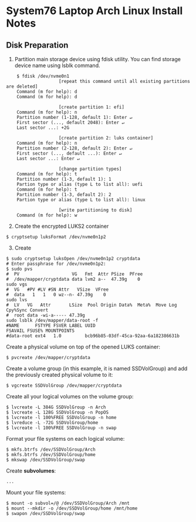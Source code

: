 # System76 Laptop Arch Linux Install Notes

## Disk Preparation

1. Partition main storage device using fdisk utility. You can find storage device name using lsblk command.
```
    $ fdisk /dev/nvme0n1
                    [repeat this command until all existing partitions are deleted]
    Command (m for help): d
    Command (m for help): d

                    [create partition 1: efi]
    Command (m for help): n
    Partition number (1-128, default 1): Enter ↵
    First sector (..., default 2048): Enter ↵
    Last sector ...: +2G

                    [create partition 2: luks container]
    Command (m for help): n
    Partition number (2-128, default 2): Enter ↵
    First sector (..., default ...): Enter ↵
    Last sector ...: Enter ↵

                    [change partition types]
    Command (m for help): t
    Partition number (1-3, default 1): 1
    Partion type or alias (type L to list all): uefi
    Command (m for help): t
    Partition number (1-3, default 2): 2
    Partion type or alias (type L to list all): linux

                    [write partitioning to disk]
    Command (m for help): w
```
2. Create the encrypted LUKS2 container

```$ cryptsetup luksFormat /dev/nvme0n1p2```

3. Create 
```
$ sudo cryptsetup luksOpen /dev/nvme0n1p2 cryptdata
# Enter passphrase for /dev/nvme0n1p2:
$ sudo pvs
#  PV                    VG   Fmt  Attr PSize  PFree
#  /dev/mapper/cryptdata data lvm2 a--  47.39g    0
sudo vgs
#  VG   #PV #LV #SN Attr   VSize  VFree
#  data   1   1   0 wz--n- 47.39g    0
sudo lvs
#  LV   VG   Attr       LSize  Pool Origin Data%  Meta%  Move Log Cpy%Sync Convert
#  root data -wi-a----- 47.39g
sudo lsblk /dev/mapper/data-root -f
#NAME      FSTYPE FSVER LABEL UUID                                 FSAVAIL FSUSE% MOUNTPOINTS
#data-root ext4   1.0         bcb96b85-03df-45ca-92aa-6a182386631b 
```

Create a physical volume on top of the opened LUKS container:

```$ pvcreate /dev/mapper/cryptdata```

Create a volume group (in this example, it is named SSDVolGroup) and add the previously created physical volume to it:

```$ vgcreate SSDVolGroup /dev/mapper/cryptdata```

Create all your logical volumes on the volume group:

```
$ lvcreate -L 384G SSDVolGroup -n Arch
$ lvcreate -L 128G SSDVolGroup -n PopOS
$ lvcreate -l 100%FREE SSDVolGroup -n home
$ lvreduce -L -72G SSDVolGroup/home
$ lvcreate -l 100%FREE SSDVolGroup -n swap
```

Format your file systems on each logical volume:

```
$ mkfs.btrfs /dev/SSDVolGroup/Arch
$ mkfs.btrfs /dev/SSDVolGroup/home
$ mkswap /dev/SSDVolGroup/swap
```

Create **subvolumes**:
```
...
```

Mount your file systems:

```
$ mount -o subvol=/@ /dev/SSDVolGroup/Arch /mnt
$ mount --mkdir -o /dev/SSDVolGroup/home /mnt/home
$ swapon /dev/SSDVolGroup/swap
```
